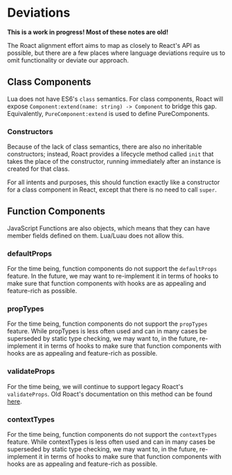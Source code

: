 # Deviations
**This is a work in progress! Most of these notes are old!**

The Roact alignment effort aims to map as closely to React's API as possible, but there are a few places where language deviations require us to omit functionality or deviate our approach.

## Class Components
Lua does not have ES6's `class` semantics. For class components, Roact will expose `Component:extend(name: string) -> Component` to bridge this gap. Equivalently, `PureComponent:extend` is used to define PureComponents.

### Constructors
Because of the lack of class semantics, there are also no inheritable constructors; instead, Roact provides a lifecycle method called `init` that takes the place of the constructor, running immediately after an instance is created for that class.

For all intents and purposes, this should function exactly like a constructor for a class component in React, except that there is no need to call `super`.

## Function Components
JavaScript Functions are also objects, which means that they can have member fields defined on them. Lua/Luau does not allow this.

### defaultProps
For the time being, function components do not support the `defaultProps` feature. In the future, we may want to re-implement it in terms of hooks to make sure that function components with hooks are as appealing and feature-rich as possible.

### propTypes
For the time being, function components do not support the `propTypes` feature. While propTypes is less often used and can in many cases be superseded by static type checking, we may want to, in the future, re-implement it in terms of hooks to make sure that function components with hooks are as appealing and feature-rich as possible.

### validateProps
For the time being, we will continue to support legacy Roact's `validateProps`. Old Roact's documentation on this method can be found [here](https://roblox.github.io/roact/api-reference/#validateprops).

### contextTypes
For the time being, function components do not support the `contextTypes` feature. While contextTypes is less often used and can in many cases be superseded by static type checking, we may want to, in the future, re-implement it in terms of hooks to make sure that function components with hooks are as appealing and feature-rich as possible.
